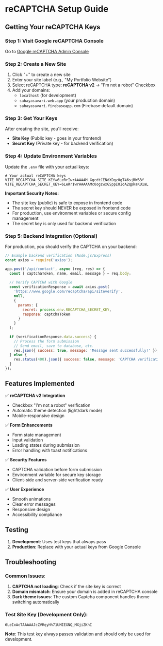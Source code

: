 # reCAPTCHA Setup Guide

## Getting Your reCAPTCHA Keys

### Step 1: Visit Google reCAPTCHA Console
Go to [Google reCAPTCHA Admin Console](https://www.google.com/recaptcha/admin/create)

### Step 2: Create a New Site
1. Click "+" to create a new site
2. Enter your site label (e.g., "My Portfolio Website")
3. Select reCAPTCHA type: **reCAPTCHA v2** → "I'm not a robot" Checkbox
4. Add your domains:
   - `localhost` (for development)
   - `sahayasavari.web.app` (your production domain)
   - `sahayasavari.firebaseapp.com` (Firebase default domain)

### Step 3: Get Your Keys
After creating the site, you'll receive:
- **Site Key** (Public key - goes in your frontend)
- **Secret Key** (Private key - for backend verification)

### Step 4: Update Environment Variables
Update the `.env` file with your actual keys:

```env
# Your actual reCAPTCHA keys
VITE_RECAPTCHA_SITE_KEY=6LeRrIwrAAAAAM_GgcdtCENdXDgz0gT46sjRW63f
VITE_RECAPTCHA_SECRET_KEY=6LeRrIwrAAAAAMc0ogzwxGSppI0IoA2qpkaKU1aL
```

**Important Security Notes:**
- The site key (public) is safe to expose in frontend code
- The secret key should NEVER be exposed in frontend code
- For production, use environment variables or secure config management
- The secret key is only used for backend verification

### Step 5: Backend Integration (Optional)
For production, you should verify the CAPTCHA on your backend:

```javascript
// Example backend verification (Node.js/Express)
const axios = require('axios');

app.post('/api/contact', async (req, res) => {
  const { captchaToken, name, email, message } = req.body;
  
  // Verify CAPTCHA with Google
  const verificationResponse = await axios.post(
    'https://www.google.com/recaptcha/api/siteverify',
    null,
    {
      params: {
        secret: process.env.RECAPTCHA_SECRET_KEY,
        response: captchaToken
      }
    }
  );
  
  if (verificationResponse.data.success) {
    // Process the form submission
    // Send email, save to database, etc.
    res.json({ success: true, message: 'Message sent successfully!' });
  } else {
    res.status(400).json({ success: false, message: 'CAPTCHA verification failed' });
  }
});
```

## Features Implemented

✅ **reCAPTCHA v2 Integration**
- Checkbox "I'm not a robot" verification
- Automatic theme detection (light/dark mode)
- Mobile-responsive design

✅ **Form Enhancements**
- Form state management
- Input validation
- Loading states during submission
- Error handling with toast notifications

✅ **Security Features**
- CAPTCHA validation before form submission
- Environment variable for secure key storage
- Client-side and server-side verification ready

✅ **User Experience**
- Smooth animations
- Clear error messages
- Responsive design
- Accessibility compliance

## Testing
1. **Development**: Uses test keys that always pass
2. **Production**: Replace with your actual keys from Google Console

## Troubleshooting

### Common Issues:
1. **CAPTCHA not loading**: Check if the site key is correct
2. **Domain mismatch**: Ensure your domain is added in reCAPTCHA console
3. **Dark theme issues**: The custom Captcha component handles theme switching automatically

### Test Site Key (Development Only):
`6LeIxAcTAAAAAJcZVRqyHh71UMIEGNQ_MXjiZKhI`

**Note**: This test key always passes validation and should only be used for development.
